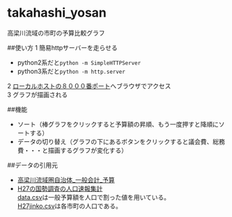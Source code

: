 # takahashi_yosan
高梁川流域の市町の予算比較グラフ

##使い方
1 簡易httpサーバーを走らせる
 - python2系だと`python -m SimpleHTTPServer`
 - python3系だと`python -m http.server`

2 [ローカルホストの８０００番ポート](http://localhost:8000)へブラウザでアクセス  
3 グラフが描画される

##機能
- ソート（棒グラフをクリックすると予算額の昇順、もう一度押すと降順にソートする）
- データの切り替え（グラフの下にあるボタンをクリックすると議会費、総務費・・・と描画するグラフが変化する）

##データの引用元
* [高梁川流域圏自治体_一般会計_予算](http://catalog.dataeye.jp/dataset/33tak000001)
* [H27の国勢調査の人口速報集計](http://www.stat.go.jp/data/kokusei/2015/kekka.htm)  
[data.csv](https://github.com/piiice16/takahashi_yosan/edit/master/data.csv)は一般予算額を人口で割った値を用いている。  
[H27jinko.csv](https://github.com/piiice16/takahashi_yosan/edit/master/H27jinko.csv)は各市町の人口である。

